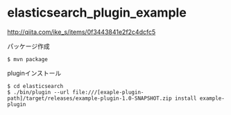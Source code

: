 # elasticsearch_plugin_example

http://qiita.com/ike_s/items/0f3443841e2f2c4dcfc5

パッケージ作成

    $ mvn package

pluginインストール

    $ cd elasticsearch
    $ ./bin/plugin --url file:///[exaple-plugin-path]/target/releases/example-plugin-1.0-SNAPSHOT.zip install example-plugin
